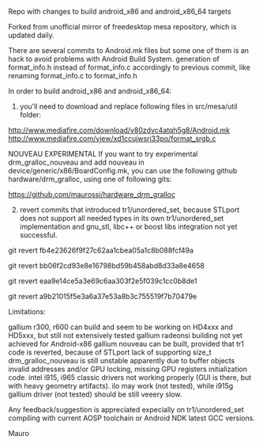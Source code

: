 Repo with changes to build android_x86 and android_x86_64 targets

Forked from unofficial mirror of freedesktop mesa repository, which is updated daily.

There are several commits to Android.mk files but some one of them is an hack to avoid problems with Android Build System. generation of format_info.h instead of format_info.c accordingly to previous commit, like renaming format_info.c to format_info.h


In order to build android_x86 and android_x86_64:


1) you'll need to download and replace following files in src/mesa/util folder:

http://www.mediafire.com/download/v80zdvc4atqh5g8/Android.mk http://www.mediafire.com/view/xd1ccujwsri33po/format_srgb.c



NOUVEAU EXPERIMENTAL If you want to try experimental drm_gralloc_nouveau and add nouveau in device/generic/x86/BoardConfig.mk, you can use the following github hardware/drm_gralloc, using one of following gits:

https://github.com/maurossi/hardware_drm_gralloc



2) revert commits that introduced tr1/unordered_set, because STLport does not support all needed types in its own tr1/unordered_set implementation and gnu_stl, libc++ or boost libs integration not yet successful.


git revert fb4e23626f9f27c62aa1cbea05a1c8b088fcf49a

git revert bb06f2cd93e8e16798bd59b458abd8d33a8e4658

git revert eaa9e14ce5a3e69c6aa303f2e5f039c1cc0b8de1

git revert a9b21015f5e3a6a37e53a8b3c755519f7b70479e


Limitations:

gallium r300, r600 can build and seem to be working on HD4xxx and HD5xxx, but still not extensively tested gallium radeonsi building not yet achieved for Android-x86 gallium nouveau can be built, provided that tr1 code is reverted, because of STLport lack of supporting size_t drm_gralloc_nouveau is still unstable apparently due to buffer objects invalid addresses and/or GPU locking, missing GPU registers initialization code. intel i915, i965 classic drivers not working properly (GUI is there, but with heavy geometry artifacts). ilo may work (not tested), while i915g gallium driver (not tested) should be still veeery slow.

Any feedback/suggestion is appreciated expecially on tr1/unordered_set compiling with current AOSP toolchain or Android NDK latest GCC versions.

Mauro
